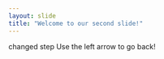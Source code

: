 ```yaml
---
layout: slide
title: "Welcome to our second slide!"
---
```

changed step
Use the left arrow to go back!
